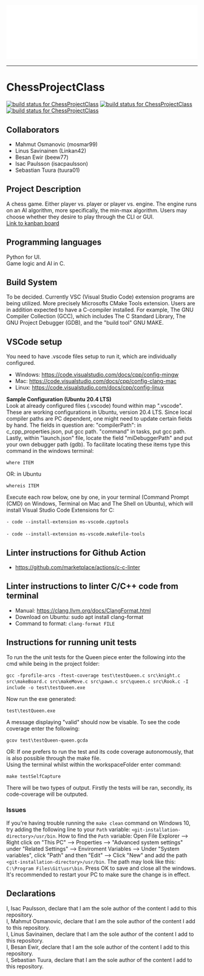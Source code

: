 ![Ultra Deluxe Chess](https://github.com/mosmar99/ChessProjectClass/blob/main/chess_pic.png "Ultra Deluxe Chess")
___
# ChessProjectClass
[![build status for ChessProjectClass](https://github.com/mosmar99/ChessProjectClass/actions/workflows/Tests.yml/badge.svg)](https://github.com/mosmar99/ChessProjectClass/actions/workflows/Tests.yml)
[![build status for ChessProjectClass](https://github.com/mosmar99/ChessProjectClass/actions/workflows/Build.yml/badge.svg)](https://github.com/mosmar99/ChessProjectClass/actions/workflows/Build.yml)
[![build status for ChessProjectClass](https://github.com/mosmar99/ChessProjectClass/actions/workflows/linter.yml/badge.svg)](https://github.com/mosmar99/ChessProjectClass/actions/workflows/linter.yml)

## Collaborators
* Mahmut Osmanovic (mosmar99)
* Linus Savinainen (Linkan42)
* Besan Ewir (beew77)
* Isac Paulsson (isacpaulsson)
* Sebastian Tuura (tuura01)

## Project Description
A chess game. Either player vs. player or player vs. engine. The engine runs on an AI algorithm, more specifically, the min-max algorithm. Users may choose whether they desire to play through the CLI or GUI. <br />
[Link to kanban board](https://github.com/users/mosmar99/projects/2)

## Programming languages
Python for UI. <br />
Game logic and AI in C.

## Build System
To be decided. Currently VSC (Visual Studio Code) extension programs are being utilized. More precisely Microsofts CMake Tools extension. Users are in addition expected to have a C-compiler installed. For example, The GNU Compiler Collection (GCC), which includes The C Standard Library, The GNU Project Debugger  (GDB), and the "build tool" GNU MAKE.

## VSCode setup
You need to have .vscode files setup to run it, which are individually configured.<br />
- Windows: https://code.visualstudio.com/docs/cpp/config-mingw<br />
- Mac: https://code.visualstudio.com/docs/cpp/config-clang-mac<br />
- Linux: https://code.visualstudio.com/docs/cpp/config-linux<br />

**Sample Configuration (Ubuntu 20.4 LTS)**<br />
Look at already configured files (.vscode) found within map ".vscode". These are working configurations in Ubuntu, version 20.4 LTS. Since local compiler paths are PC dependent, one might need to update certain fields by hand. The fields in question are: "compilerPath": in c_cpp_properties.json, put gcc path. "command" in tasks, put gcc path. Lastly, within "launch.json" file, locate the field "miDebuggerPath" and put your own debugger path (gdb). To facilitate locating these items type this command in the windows terminal:

    where ITEM

OR: in Ubuntu

    whereis ITEM

Execute each row below, one by one, in your terminal (Command Prompt (CMD) on Windows, Terminal on Mac and The Shell on Ubuntu), which will install Visual Studio Code Extensions for C:

    - code --install-extension ms-vscode.cpptools

    - code --install-extension ms-vscode.makefile-tools

## Linter instructions for Github Action
- https://github.com/marketplace/actions/c-c-linter <br />

## Linter instructions to linter C/C++ code from terminal
- Manual: https://clang.llvm.org/docs/ClangFormat.html
- Download on Ubuntu: sudo apt install clang-format
- Command to format: ```clang-format FILE```

## Instructions for running unit tests
To run the the unit tests for the Queen piece enter the following into the cmd while being in the project folder:

    gcc -fprofile-arcs -ftest-coverage test\testQueen.c src\knight.c src\makeBoard.c src\makeMove.c src\pawn.c src\queen.c src\Rook.c -I include -o test\testQueen.exe

Now run the exe generated:

    test\testQueen.exe

A message displaying "valid" should now be visable.
To see the code coverage enter the following:

    gcov test\testQueen-queen.gcda
    
OR: If one prefers to run the test and its code coverage autonomously, that is also possible through the make file. <br />
Using the terminal whilst within the workspaceFolder enter command:

    make testSelfCapture
There will be two types of output. Firstly the tests will be ran, secondly, its code-coverage will be outputed.

### Issues
If you're having trouble running the `make clean` command on Windows 10, try adding the following line to your `Path` variable: `<git-installation-directory>/usr/bin`. How to find the `Path` variable: Open File Explorer --> Right click on "This PC" --> Properties --> "Advanced system settings" under "Related Settings" --> Enviroment Variables --> Under "System variables", click "Path" and then "Edit" --> Click "New" and add the path `<git-installation-directory>/usr/bin`. The path may look like this: `C:\Program Files\Git\usr\bin`. Press OK to save and close all the windows. It's recommended to restart your PC to make sure the change is in effect.

## Declarations
I, Isac Paulsson, declare that I am the sole author of the content I add to this repository. <br />
I, Mahmut Osmanovic, declare that I am the sole author of the content I add to this repository. <br />
I, Linus Savinainen, declare that I am the sole author of the content I add to this repository. <br />
I, Besan Ewir, declare that I am the sole author of the content I add to this repository. <br />
I, Sebastian Tuura, declare that I am the sole author of the content I add to this repository. <br />
